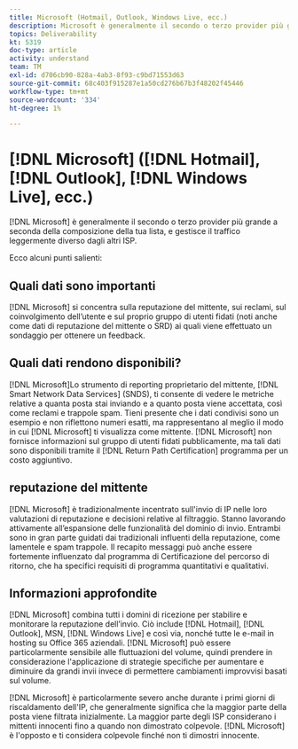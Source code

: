 ```yaml
---
title: Microsoft (Hotmail, Outlook, Windows Live, ecc.)
description: Microsoft è generalmente il secondo o terzo provider più grande a seconda della composizione dell'elenco e gestisce il traffico leggermente diverso dagli altri ISP.
topics: Deliverability
kt: 5319
doc-type: article
activity: understand
team: TM
exl-id: d706cb90-828a-4ab3-8f93-c9bd71553d63
source-git-commit: 68c403f915287e1a50cd276b67b3f48202f45446
workflow-type: tm+mt
source-wordcount: '334'
ht-degree: 1%

---
```


# [!DNL Microsoft] ([!DNL Hotmail],  [!DNL Outlook],  [!DNL Windows Live], ecc.)

[!DNL Microsoft] è generalmente il secondo o terzo provider più grande a seconda della composizione della tua lista, e gestisce il traffico leggermente diverso dagli altri ISP.

Ecco alcuni punti salienti:

## Quali dati sono importanti

[!DNL Microsoft] si concentra sulla reputazione del mittente, sui reclami, sul coinvolgimento dell’utente e sul proprio gruppo di utenti fidati (noti anche come dati di reputazione del mittente o SRD) ai quali viene effettuato un sondaggio per ottenere un feedback.

## Quali dati rendono disponibili?

[!DNL Microsoft]Lo strumento di reporting proprietario del mittente,  [!DNL Smart Network Data Services] (SNDS), ti consente di vedere le metriche relative a quanta posta stai inviando e a quanto posta viene accettata, così come reclami e trappole spam. Tieni presente che i dati condivisi sono un esempio e non riflettono numeri esatti, ma rappresentano al meglio il modo in cui [!DNL Microsoft] ti visualizza come mittente. [!DNL Microsoft] non fornisce informazioni sul gruppo di utenti fidati pubblicamente, ma tali dati sono disponibili tramite il  [!DNL Return Path Certification] programma per un costo aggiuntivo.

## reputazione del mittente

[!DNL Microsoft] è tradizionalmente incentrato sull&#39;invio di IP nelle loro valutazioni di reputazione e decisioni relative al filtraggio. Stanno lavorando attivamente all’espansione delle funzionalità del dominio di invio. Entrambi sono in gran parte guidati dai tradizionali influenti della reputazione, come lamentele e spam trappole. Il recapito messaggi può anche essere fortemente influenzato dal programma di Certificazione del percorso di ritorno, che ha specifici requisiti di programma quantitativi e qualitativi.

## Informazioni approfondite

[!DNL Microsoft] combina tutti i domini di ricezione per stabilire e monitorare la reputazione dell’invio. Ciò include [!DNL Hotmail], [!DNL Outlook], MSN, [!DNL Windows Live] e così via, nonché tutte le e-mail in hosting su Office 365 aziendali. [!DNL Microsoft] può essere particolarmente sensibile alle fluttuazioni del volume, quindi prendere in considerazione l&#39;applicazione di strategie specifiche per aumentare e diminuire da grandi invii invece di permettere cambiamenti improvvisi basati sul volume.

[!DNL Microsoft] è particolarmente severo anche durante i primi giorni di riscaldamento dell&#39;IP, che generalmente significa che la maggior parte della posta viene filtrata inizialmente. La maggior parte degli ISP considerano i mittenti innocenti fino a quando non dimostrato colpevole. [!DNL Microsoft] è l&#39;opposto e ti considera colpevole finché non ti dimostri innocente.
